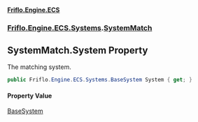 #### [Friflo.Engine.ECS](index.md 'index')
### [Friflo.Engine.ECS.Systems](Friflo.Engine.ECS.Systems.md 'Friflo.Engine.ECS.Systems').[SystemMatch](SystemMatch.md 'Friflo.Engine.ECS.Systems.SystemMatch')

## SystemMatch.System Property

The matching system.

```csharp
public Friflo.Engine.ECS.Systems.BaseSystem System { get; }
```

#### Property Value
[BaseSystem](BaseSystem.md 'Friflo.Engine.ECS.Systems.BaseSystem')